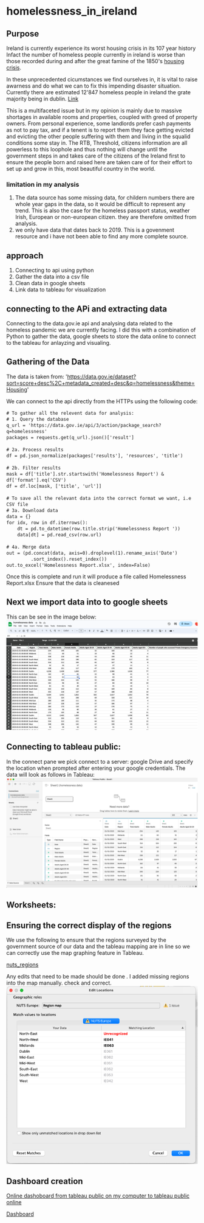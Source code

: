 # homelessness_in_ireland

## Purpose
Ireland is currently experience its worst housing crisis in its 107 year history Infact the number of homeless people currently in ireland is worse than those recorded during and after the great famine of the 1850's [housing crisis](https://www.euronews.com/2023/07/06/irelands-housing-crisis-millennials-a-generation-sacrificed#:~:text=The%20housing%20crisis%20in%20Ireland,in%20the%20mid%2D19th%20century).

In these unprecedented cicumstances we find ourselves in, it is vital to raise awarness and do what we can to fix this impending disaster situation.
Currently there are estimated 12'847 homeless people in ireland the grate majority being in dublin. 
[Link](https://homelessnessinireland.ie/#:~:text=Homelessness%20is%20an%20issue%20experienced,accessing%20emergency%20accommodation%20in%20Ireland.)

This is a multifaceted issue but in my opinion is mainly due to massive shortages in available rooms and properties, coupled with greed of property owners. From personal experience, some landlords prefer cash payments as not to pay tax, and if a tenent is to report them they face getting evicted and evicting the other people suffering with them and living in the squalid conditions some stay in. The RTB, Threshold, citizens information are all powerless to this loophole and thus nothing will change until the government steps in and takes care of the citizens of the Ireland first to ensure the people born and raised here are taken care of for their effort to set up and grow in this, most beautiful country in the world.

### limitation in my analysis

1. The data source has some missing data, for childern numbers there are whole year gaps in the data, so it would be difficult to represent any trend. This is also the case for the homeless passport status, weather Irish, European or non-european citizen. they are therefore omitted from analysis.
2. we only have data that dates back to 2019. This is a govenment resource and i have not been able to find any more complete source.

   
## approach

1. Connecting to api using python
2. Gather the data into a csv file
3. Clean data in google sheets
4. Link data to tableau for visualization


## connecting to the APi and extracting data
Connecting to the data.gov.ie api and analysing data related to the homeless pandemic we are currently facing.
I did this with a combination of Python to gather the data, google sheets to store the data online to connect to the tableau for anlayzing and visualing.


## Gathering of the Data
The data is taken from: 'https://data.gov.ie/dataset?sort=score+desc%2C+metadata_created+desc&q=homelessness&theme=Housing'

We can connect to the api directly from the HTTPs using the following code:

```
# To gather all the relevent data for analysis:
# 1. Query the database
q_url = 'https://data.gov.ie/api/3/action/package_search?q=homelessness'
packages = requests.get(q_url).json()['result']

# 2a. Process results
df = pd.json_normalize(packages['results'], 'resources', 'title')

# 2b. Filter results
mask = df['title'].str.startswith('Homelessness Report') & df['format'].eq('CSV')
df = df.loc[mask, ['title', 'url']]

# To save all the relevant data into the correct format we want, i.e CSV file
# 3a. Download data
data = {}
for idx, row in df.iterrows():
    dt = pd.to_datetime(row.title.strip('Homelessness Report '))
    data[dt] = pd.read_csv(row.url)

# 4a. Merge data
out = (pd.concat(data, axis=0).droplevel(1).rename_axis('Date')
         .sort_index().reset_index())
out.to_excel('Homelessness Report.xlsx', index=False)

```

Once this is complete and run it will produce a file called Homelessness Report.xlsx
Ensure that the data is cleanesed 

## Next we import data into to google sheets 

This can be see in the image below:
![Gsheets](https://github.com/nabeels91/homelessness_in_ireland/blob/main/Gsheets.png)


## Connecting to tableau public:

In the connect pane we pick connect to a server: google Drive and specify the location when prompted after entering your google credentials.
The data will look as follows in Tableau:
![tableau](https://github.com/nabeels91/homelessness_in_ireland/blob/main/Tableau%20import.png)

## Worksheets:

## Ensuring the correct display of the regions
We use the following to ensure that the regions surveyed by the government source of our data and the tableau mapping are in line so we can correctly use the map graphing feature in Tableau.

[nuts_regions](https://en.wikipedia.org/wiki/NUTS_statistical_regions_of_Ireland)

Any edits that need to be made should be done . I added missing regions into the map manually. check and correct.
![editing map](https://github.com/nabeels91/homelessness_in_ireland/blob/main/editing%20map.png)


## Dashboard creation
[Online dashoboard from tableau public on my computer to tableau public online](https://public.tableau.com/app/profile/nabeel4512/viz/HomelessnessinIreland/homelessnessinIreland?publish=yes)

[Dashboard](https://github.com/nabeels91/homelessness_in_ireland/blob/main/dashboard.png)






